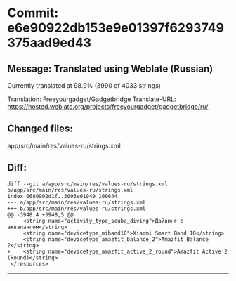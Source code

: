 # Commit: e6e90922db153e9e01397f6293749375aad9ed43
## Message: Translated using Weblate (Russian)

Currently translated at 98.9% (3990 of 4033 strings)

Translation: Freeyourgadget/Gadgetbridge
Translate-URL: https://hosted.weblate.org/projects/freeyourgadget/gadgetbridge/ru/
## Changed files:
app/src/main/res/values-ru/strings.xml

## Diff:
```
diff --git a/app/src/main/res/values-ru/strings.xml b/app/src/main/res/values-ru/strings.xml
index 0680902d1f..3093e01949 100644
--- a/app/src/main/res/values-ru/strings.xml
+++ b/app/src/main/res/values-ru/strings.xml
@@ -3948,4 +3948,5 @@
     <string name="activity_type_scuba_diving">Дайвинг с аквалангом</string>
     <string name="devicetype_miband10">Xiaomi Smart Band 10</string>
     <string name="devicetype_amazfit_balance_2">Amazfit Balance 2</string>
+    <string name="devicetype_amazfit_active_2_round">Amazfit Active 2 (Round)</string>
 </resources>
```
-----------------------------------
